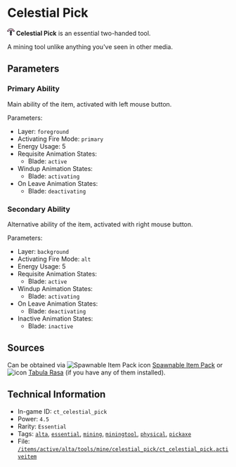 # Celestial Pick

<img src="https://raw.githubusercontent.com/Ceterai/Enternia/main/items/active/alta/tools/mine/celestial_pick/icon.png" alt="Celestial Pick icon" loading="lazy" width="auto" height="16px"/> **Celestial Pick** is an essential two-handed tool.

A mining tool unlike anything you've seen in other media.

## Parameters

### Primary Ability

Main ability of the item, activated with left mouse button.

Parameters:

- Layer: `foreground`
- Activating Fire Mode: `primary`
- Energy Usage: 5
- Requisite Animation States:
  - Blade: `active`
- Windup Animation States:
  - Blade: `activating`
- On Leave Animation States:
  - Blade: `deactivating`

### Secondary Ability

Alternative ability of the item, activated with right mouse button.

Parameters:

- Layer: `background`
- Activating Fire Mode: `alt`
- Energy Usage: 5
- Requisite Animation States:
  - Blade: `active`
- Windup Animation States:
  - Blade: `activating`
- On Leave Animation States:
  - Blade: `deactivating`
- Inactive Animation States:
  - Blade: `inactive`

## Sources

Can be obtained via <img src="https://raw.githubusercontent.com/Silverfeelin/Starbound-SpawnableItemPack/master/interface/sip/iconSmall.png" alt="Spawnable Item Pack icon" width="18" height="14"/> [Spawnable Item Pack](https://steamcommunity.com/sharedfiles/filedetails/?id=733665104) or <img src="https://steamuserimages-a.akamaihd.net/ugc/263843960696222713/3EC9A7C005541F7D577EBCB8C5736B4EFC9973D6/" alt="icon" width="8" height="12"/> [Tabula Rasa](https://community.playstarbound.com/resources/the-tabula-rasa.3222/) (if you have any of them installed).

## Technical Information

- In-game ID: `ct_celestial_pick`
- Power: `4.5`
- Rarity: `Essential`
- Tags: [`alta`](https://ceterai.github.io/MyEnternia/Wiki/Tags/Alta), [`essential`](https://ceterai.github.io/MyEnternia/Wiki/Tags/Essential), [`mining`](https://ceterai.github.io/MyEnternia/Wiki/Tags/Mining), [`miningtool`](https://ceterai.github.io/MyEnternia/Wiki/Tags/Miningtool), [`physical`](https://ceterai.github.io/MyEnternia/Wiki/Tags/Physical), [`pickaxe`](https://ceterai.github.io/MyEnternia/Wiki/Tags/Pickaxe)
- File: [`/items/active/alta/tools/mine/celestial_pick/ct_celestial_pick.activeitem`](https://github.com/Ceterai/Enternia/blob/main/items/active/alta/tools/mine/celestial_pick/ct_celestial_pick.activeitem)
